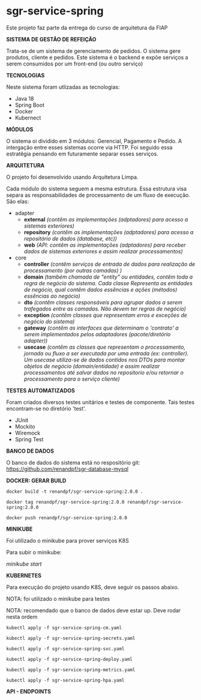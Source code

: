 # sgr-service-spring

Este projeto faz parte da entrega do curso de arquitetura da FIAP

**SISTEMA DE GESTÃO DE REFEIÇÃO**

Trata-se de um sistema de gerenciamento de pedidos. O sistema gere produtos, cliente e pedidos.
Este sistema é o backend e expõe serviços a serem consumidos por um front-end (ou outro serviço) 

**TECNOLOGIAS**

Neste sistema foram utlizadas as tecnologias:
* Java 18
* Spring Boot
* Docker
* Kubernect

**MÓDULOS**

O sistema oi dividido em 3 módulos: Gerencial, Pagamento e Pedido. A intergação entre esses sistemas ocorre via HTTP. Foi seguido essa estratêgia pensando em futuramente separar esses serviços.

**ARQUITETURA**

O projeto foi desenvolvido usando Arquitetura Limpa.

Cada módulo do sistema seguem a mesma estrutura. Essa estrutura visa separa as responsabilidades de processamento de um fluxo de execução. São elas:
* adapter
    - **external** *(contêm as implementações (adptadores) para acesso a sistemas exteriores)*
    - **repository** *(contêm as implementações (adptadores) para acesso a repositório de dados (database, etc))*
    - **web** *(API: contêm as implementações (adptadores) para receber dados de sistemas exteriores e assim realizar processamentos)*
* core
    - **controller** *(contêm serviços de entrada de dados para realização de processamento (por outras camadas) )*
    - **domain** *(também chamada de "entity" ou entidades, contêm toda a regra de negócio do sistema. Cada classe Representa as entidades de negócio, qual contêm dados essências e ações (métodos) essências ao negócio)*
    - **dto** *(contêm classes responsáveis para agrupar dados a serem trafegados entre as camadas. Não devem ter regras de negócio)*
    - **exception** *(contêm classes que representam erros e exceções de negócio do sistema)*
    - **gateway** *(contêm as interfaces que determinam o 'contrato' a serem implementados pelos adaptadores (pacote/diretório adapter))*
    - **usecase** *(contêm as classes que representam o processamento, jornada ou fluxo a ser executada por uma entrada (ex: controller). Um usecase utiliza-se de dados contidos nos DTOs para montar objetos de negócio (domain/entidade) e assim realizar processamentos até salvar dados no repositorio e/ou retornar o processamento para o serviço cliente)*


**TESTES AUTOMATIZADOS**

Foram criados diversos testes unitários e testes de componente. Tais testes encontram-se no diretório 'test'.
* JUnit
* Mockito
* Wiremock
* Spring Test

**BANCO DE DADOS**

O banco de dados do sistema está no respositório git: https://github.com/renandpf/sgr-database-mysql

**DOCKER: GERAR BUILD**

```
docker build -t renandpf/sgr-service-spring:2.0.0 .

docker tag renandpf/sgr-service-spring:2.0.0 renandpf/sgr-service-spring:2.0.0

docker push renandpf/sgr-service-spring:2.0.0
```

**MINIKUBE**

Foi utilizado o minikube para prover serviços K8S

Para subir o minikube:

*minikube start*

**KUBERNETES**

Para execução do projeto usando K8S, deve seguir os passos abaixo. 

NOTA: foi utilizado o minikube para testes

NOTA: recomendado que o banco de dados deve estar up. Deve rodar nesta ordem

```
kubectl apply -f sgr-service-spring-cm.yaml

kubectl apply -f sgr-service-spring-secrets.yaml

kubectl apply -f sgr-service-spring-svc.yaml

kubectl apply -f sgr-service-spring-deploy.yaml

kubectl apply -f sgr-service-spring-metrics.yaml

kubectl apply -f sgr-service-spring-hpa.yaml
```

**API - ENDPOINTS**